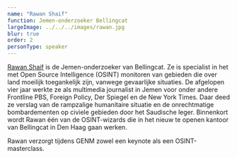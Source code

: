 ```yaml
---
name: "Rawan Shaif"
function: Jemen-onderzoeker Bellingcat
largeImage: ../../../images/rawan.jpg
blur: true
order: 2
personType: speaker
---
```

[Rawan Shaif](https://twitter.com/rawanssa18) is de Jemen-onderzoeker van Bellingcat. Ze is specialist in het met Open Source Intelligence (OSINT) monitoren van gebieden die over land moeilijk toegankelijk zijn, vanwege gevaarlijke situaties. De afgelopen vier jaar werkte ze als multimedia journalist in Jemen voor onder andere Frontline PBS, Foreign Policy, Der Spiegel en de New York Times. Daar deed ze verslag van de rampzalige humanitaire situatie en de onrechtmatige bombardementen op civiele gebieden door het Saudische leger. Binnenkort wordt Rawan één van de OSINT-wizards die in het nieuw te openen kantoor van Bellingcat in Den Haag gaan werken.

Rawan verzorgt tijdens GENM zowel een keynote als een OSINT-masterclass.
